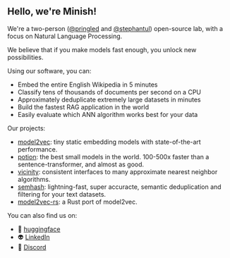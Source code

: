 ## Hello, we're Minish!

We're a two-person ([@pringled](https://github.com/Pringled) and [@stephantul](https://github.com/stephantul)) open-source lab, with a focus on Natural Language Processing.

We believe that if you make models fast enough, you unlock new possibilities.

Using our software, you can:
* Embed the entire English Wikipedia in 5 minutes
* Classify tens of thousands of documents per second on a CPU
* Approximately deduplicate extremely large datasets in minutes
* Build the fastest RAG application in the world
* Easily evaluate which ANN algorithm works best for your data

Our projects:

* [model2vec](https://github.com/MinishLab/model2vec): tiny static embedding models with state-of-the-art performance.
* [potion](https://huggingface.co/collections/minishlab/potion-6721e0abd4ea41881417f062): the best small models in the world. 100-500x faster than a sentence-transformer, and almost as good.
* [vicinity](https://github.com/MinishLab/vicinity): consistent interfaces to many approximate nearest neighbor algorithms.
* [semhash](https://github.com/MinishLab/semhash): lightning-fast, super accuracte, semantic deduplication and filtering for your text datasets.
* [model2vec-rs](https://github.com/MinishLab/model2vec-rs): a Rust port of model2vec.

You can also find us on:  
* 🤗 [huggingface](https://huggingface.co/minishlab)  
* 👽 [LinkedIn](https://www.linkedin.com/company/minish-lab/)  
* 💬 [Discord](https://discord.gg/4BDPR5nmtK)
